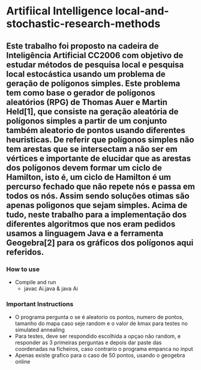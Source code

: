 # Artifiical Intelligence local-and-stochastic-research-methods

## Este trabalho foi proposto na cadeira de Inteligência Artificial CC2006 com objetivo de estudar métodos de pesquisa local e pesquisa local estocástica usando um problema de geração de polígonos simples. Este problema tem como base o gerador de polígonos aleatórios (RPG) de Thomas Auer e Martin Held[1], que consiste na geração aleatória de polígonos simples a partir de um conjunto também aleatorio de pontos usando diferentes heuristicas. De referir que polígonos simples não tem arestas que se intersectam a não ser em vértices e importante de elucidar que as arestas dos polígonos devem formar um ciclo de Hamilton, isto é, um ciclo de Hamilton é um percurso fechado que não repete nós e passa em todos os nós. Assim sendo soluções otimas são apenas poligonos que sejam simples. Acima de tudo, neste trabalho para a implementação dos diferentes algoritmos que nos eram pedidos usamos a linguagem Java e a ferramenta Geogebra[2] para os gráficos dos polígonos aqui referidos.


### How to use

- Compile and run
    - javac Ai.java & java Ai

### Important Instructions

- O programa pergunta o se é aleatorio os pontos, numero de pontos, tamanho do mapa caso seje random e o valor de kmax para testes no simulated annealing
- Para testes, deve ser respondido escolhida a opçao não random, e responder as 3 primeiras perguntas e depois dar paste das coordenadas na ficheiros, caso contrario o programa empanca no input
- Apenas existe grafico para o caso de 50 pontos, usando o geogebra online
